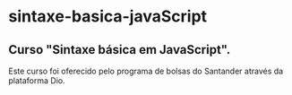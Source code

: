 # sintaxe-basica-javaScript
## Curso "Sintaxe básica em JavaScript".

Este curso foi oferecido pelo programa de bolsas do Santander através da plataforma Dio.
